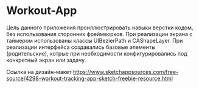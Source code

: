 # Workout-App

Цель данного приложения проиллюстрировать навыки верстки кодом, без использования сторонних фреймворков. При реализации экрана с таймером использованы классы UIBezierPath и CAShapeLayer. При реализации интерфейса создавались базовые элементы (родительские), котрые при необходимости конфигурировались под конкретный экран или задачу.

Ссылка на дизайн-макет https://www.sketchappsources.com/free-source/4298-workout-tracking-app-sketch-freebie-resource.html
